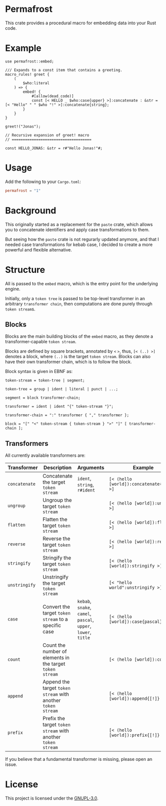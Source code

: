 # Permafrost

This crate provides a procedural macro for embedding data into your Rust code.

# Example

```rust, ignore
use permafrost::embed;

/// Expands to a const item that contains a greeting.
macro_rules! greet {
    (
        $who:literal
    ) => {
        embed! {
            #[allow(dead_code)]
            const [< HELLO _ $who:case{upper} >]:concatenate : &str = [< "Hello" " " $who "!" >]:concatenate{string};
        }
    }
}

greet!("Jonas");
```
```rust, ignore
// Recursive expansion of greet! macro
// ====================================

const HELLO_JONAS: &str = r#"Hello Jonas!"#;
```

# Usage

Add the following to your `Cargo.toml`:

```toml
permafrost = "1"
```

# Background

This originally started as a replacement for the `paste` crate, which allows you to concatenate identifiers and apply case transformations to them.

But seeing how the `paste` crate is not regurarly updated anymore, and that I needed case transformations for kebab case, I decided to create a more powerful and flexible alternative.

# Structure

All is passed to the `embed` macro, which is the entry point for the underlying engine.

Initially, only a `token tree` is passed to be top-level transformer in an arbitrary `transformer chain`, then computations are done purely through `token stream`s.

## Blocks

Blocks are the main building blocks of the `embed` macro, as they denote a transformer-capable `token stream`.

Blocks are defined by square brackets, annotated by `<` `>`, thus, `[< (..) >]` denotes a block, where `(..)` is the target `token stream`.
Blocks can also have their own transformer chain, which is to follow the block.

Block syntax is given in EBNF as:

```ebnf
token-stream = token-tree | segment;

token-tree = group | ident | literal | punct | ...;

segment = block transformer-chain;

transformer = ident | ident "{" token-stream "}";

transformer-chain = ":" transformer { "," transformer };

block = "[" "<" token-stream { token-stream } ">" "]" [ transformer-chain ];
```

## Transformers

All currently available transformers are:

| Transformer | Description | Arguments | Example |
| --- | --- | --- | --- |
| `concatenate` | Concatenate the target `token stream` | `ident`, `string`, `r#ident` | `[< (hello [world]):concatenate{ident} >]` |
| `ungroup` | Ungroup the target `token stream` | | `[< (hello [world]):ungroup >]` |
| `flatten` | Flatten the target `token stream` | | `[< (hello [world]):flatten >]` |
| `reverse` | Reverse the target `token stream` | | `[< (hello [world]):reverse >]` |
| `stringify` | Stringify the target `token stream` | | `[< (hello [world]):stringify >]` |
| `unstringify` | Unstringify the target `token stream` | | `[< "hello world":unstringify >]` |
| `case` | Convert the target `token stream` to a specific case | `kebab`, `snake`, `camel`, `pascal`, `upper`, `lower`, `title` | `[< (hello [world]):case{pascal} >]` |
| `count` | Count the number of elements in the target `token stream` | | `[< (hello [world]):count >]` |
| `append` | Append the target `token stream` with another `token stream` | | `[< (hello [world]):append{[!]} >]` |
| `prefix` | Prefix the target `token stream` with another `token stream` | | `[< (hello [world]):prefix{[!]} >]` |

If you believe that a fundamental transformer is missing, please open an issue.

# License

This project is licensed under the [GNUPL-3.0](LICENSE).